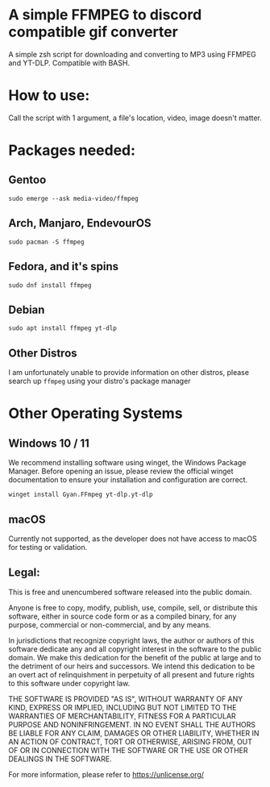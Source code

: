 # A simple FFMPEG to discord compatible gif converter

A simple zsh script for downloading and converting to MP3 using FFMPEG and YT-DLP. Compatible with BASH.

# How to use: 
Call the script with 1 argument, a file's location, video, image doesn't matter. 

# Packages needed:

## Gentoo

```sudo emerge --ask media-video/ffmpeg```

## Arch, Manjaro, EndevourOS
```sudo pacman -S ffmpeg```


## Fedora, and it's spins

 ```sudo dnf install ffmpeg```


## Debian
```sudo apt install ffmpeg yt-dlp ```

## Other Distros
I am unfortunately unable to provide information on other distros, please search up ```ffmpeg``` using your distro's package manager  

# Other Operating Systems

## Windows 10 / 11 
We recommend installing software using winget, the Windows Package Manager.
Before opening an issue, please review the official winget documentation to ensure your installation and configuration are correct.

``` winget install Gyan.FFmpeg yt-dlp.yt-dlp  ```

## macOS
Currently not supported, as the developer does not have access to macOS for testing or validation.


## Legal: 
This is free and unencumbered software released into the public domain.

Anyone is free to copy, modify, publish, use, compile, sell, or
distribute this software, either in source code form or as a compiled
binary, for any purpose, commercial or non-commercial, and by any
means.

In jurisdictions that recognize copyright laws, the author or authors
of this software dedicate any and all copyright interest in the
software to the public domain. We make this dedication for the benefit
of the public at large and to the detriment of our heirs and
successors. We intend this dedication to be an overt act of
relinquishment in perpetuity of all present and future rights to this
software under copyright law.

THE SOFTWARE IS PROVIDED "AS IS", WITHOUT WARRANTY OF ANY KIND,
EXPRESS OR IMPLIED, INCLUDING BUT NOT LIMITED TO THE WARRANTIES OF
MERCHANTABILITY, FITNESS FOR A PARTICULAR PURPOSE AND NONINFRINGEMENT.
IN NO EVENT SHALL THE AUTHORS BE LIABLE FOR ANY CLAIM, DAMAGES OR
OTHER LIABILITY, WHETHER IN AN ACTION OF CONTRACT, TORT OR OTHERWISE,
ARISING FROM, OUT OF OR IN CONNECTION WITH THE SOFTWARE OR THE USE OR
OTHER DEALINGS IN THE SOFTWARE.

For more information, please refer to <https://unlicense.org/>

